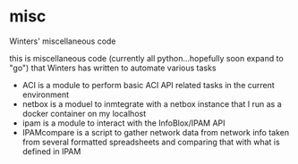 # misc
Winters' miscellaneous code

this is miscellaneous code (currently all python...hopefully soon expand to "go") that Winters has written to automate various tasks

- ACI is a module to perform basic ACI API related tasks in the current environment 
- netbox is a moduel to inmtegrate with a netbox instance that I run as a docker container on my localhost
- ipam is a module to interact with the InfoBlox/IPAM API
- IPAMcompare is a script to gather network data from network info taken from several formatted spreadsheets and comparing that with what is defined in IPAM 
